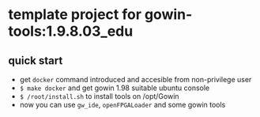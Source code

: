 # template project for gowin-tools:1.9.8.03\_edu

## quick start

- get `docker` command introduced and accesible from non-privilege user
- `$ make docker` and get gowin 1.98 suitable ubuntu console
- `$ /root/install.sh` to install tools on /opt/Gowin
- now you can use `gw_ide`, `openFPGALoader` and some gowin tools
